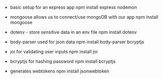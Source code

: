 * basic setup for an express app
npm install express nodemon 

* mongoose allows us to connect/use mongoDB with our app
npm install mongoose 

* dotenv - store sensitive data in an env file
npm install dotenv 

* body-parser used for json data
npm install body-parser bcryptjs

* joi for validating user inputs
npm install joi

* bcryptjs for hashing password
npm install bcryptjs

* generates webtokens
npm install jsonwebtoken